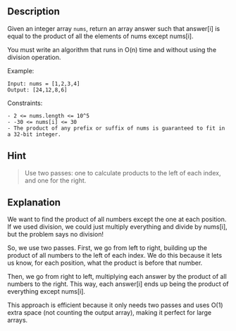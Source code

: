## Description

Given an integer array `nums`, return an array answer such that answer[i] is equal to the product of all the elements of nums except nums[i].

You must write an algorithm that runs in O(n) time and without using the division operation.

Example:
```
Input: nums = [1,2,3,4]
Output: [24,12,8,6]
```

Constraints:
```
- 2 <= nums.length <= 10^5
- -30 <= nums[i] <= 30
- The product of any prefix or suffix of nums is guaranteed to fit in a 32-bit integer.
```

## Hint

> Use two passes: one to calculate products to the left of each index, and one for the right.

## Explanation

We want to find the product of all numbers except the one at each position. If we used division, we could just multiply everything and divide by nums[i], but the problem says no division!

So, we use two passes. First, we go from left to right, building up the product of all numbers to the left of each index. We do this because it lets us know, for each position, what the product is before that number.

Then, we go from right to left, multiplying each answer by the product of all numbers to the right. This way, each answer[i] ends up being the product of everything except nums[i].

This approach is efficient because it only needs two passes and uses O(1) extra space (not counting the output array), making it perfect for large arrays.
